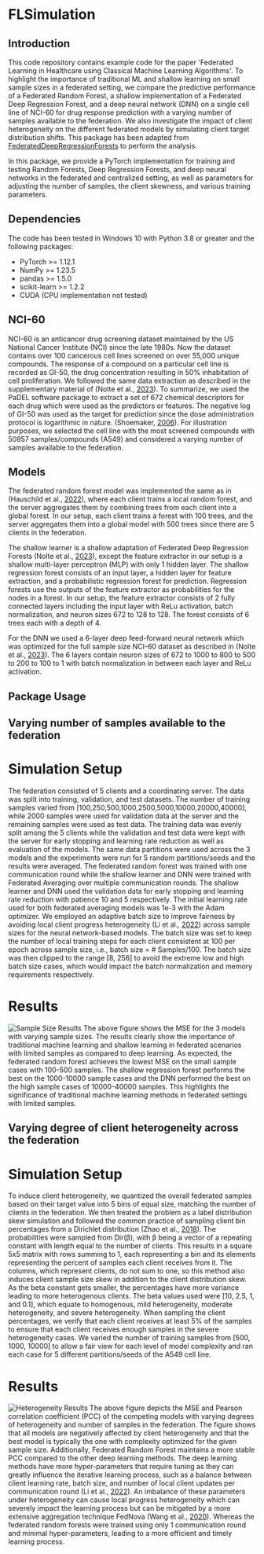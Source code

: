 # FLSimulation
## Introduction
This code repository contains example code for the paper 'Federated Learning in Healthcare using Classical Machine Learning Algorithms'. To highlight the importance of traditional ML and shallow learning on small sample sizes in a federated setting, we compare the predictive performance of a Federated Random Forest, a shallow implementation of a Federated Deep Regression Forest, and a deep neural network (DNN) on a single cell line of NCI-60 for drug response prediction with a varying number of samples available to the federation. We also investigate the impact of client heterogeneity on the different federated models by simulating client target distribution shifts. This package has been adapted from [FederatedDeepRegressionForests](https://github.com/DanielNolte/FederatedDeepRegressionForests) to perform the analysis.

In this package, we provide a PyTorch implementation for training and testing Random Forests, Deep Regression Forests, and deep neural networks in the federated and centralized setting, as well as parameters for adjusting the number of samples, the client skewness, and various training parameters.
   
## Dependencies
The code has been tested in Windows 10 with Python 3.8 or greater and the following packages:
* PyTorch >= 1.12.1
* NumPy >= 1.23.5
* pandas >= 1.5.0
* scikit-learn >= 1.2.2
* CUDA (CPU implementation not tested)

## NCI-60
NCI-60 is an anticancer drug screening dataset maintained by the US National Cancer Institute (NCI) since the late 1980s. Now the dataset contains over 100 cancerous cell lines screened on over 55,000 unique compounds. The response of a compound on a particular cell line is recorded as GI-50, the drug concentration resulting in 50% inhabitation of cell proliferation. We followed the same data extraction as described in the supplementary material of (Nolte et al., [2023](https://doi.org/10.1093/bioadv/vbad036)). To summarize, we used the PaDEL software package to extract a set of 672 chemical descriptors for each drug which were used as the predictors or features. The negative log of GI-50 was used as the target for prediction since the dose administration protocol is logarithmic in nature. (Shoemaker, [2006](https://doi.org/10.1038/nrc1951)). For illustration purposes, we selected the cell line with the most screened compounds with 50857 samples/compounds (A549) and considered a varying number of samples available to the federation. 
## Models
The federated random forest model was implemented the same as in (Hauschild et al., [2022](https://doi.org/10.1093/bioinformatics/btac065)), where each client trains a local random forest, and the server aggregates them by combining trees from each client into a global forest. In our setup, each client trains a forest with 100 trees, and the server aggregates them into a global model with 500 trees since there are 5 clients in the federation. 

The shallow learner is a shallow adaptation of Federated Deep Regression Forests (Nolte et al., [2023](https://doi.org/10.1093/bioadv/vbad036)), except the feature extractor in our setup is a shallow multi-layer perceptron (MLP) with only 1 hidden layer. The shallow regression forest consists of an input layer, a hidden layer for feature extraction, and a probabilistic regression forest for prediction. Regression forests use the outputs of the feature extractor as probabilities for the nodes in a forest. In our setup, the feature extractor consists of 2 fully connected layers including the input layer with ReLu activation, batch normalization, and neuron sizes 672 to 128 to 128. The forest consists of 6 trees each with a depth of 4. 

For the DNN we used a 6-layer deep feed-forward neural network which was optimized for the full sample size NCI-60 dataset as described in (Nolte et al., [2023](https://doi.org/10.1093/bioadv/vbad036)). The 6 layers contain neuron sizes of 672 to 1000 to 800 to 500 to 200 to 100 to 1 with batch normalization in between each layer and ReLu activation. 

## Package Usage

## Varying number of samples available to the federation 

# Simulation Setup
The federation consisted of 5 clients and a coordinating server. The data was split into training, validation, and test datasets. The number of training samples varied from [100,250,500,1000,2500,5000,10000,20000,40000], while 2000 samples were used for validation data at the server and the remaining samples were used as test data. The training data was evenly split among the 5 clients while the validation and test data were kept with the server for early stopping and learning rate reduction as well as evaluation of the models. The same data partitions were used across the 3 models and the experiments were run for 5 random partitions/seeds and the results were averaged.
The federated random forest was trained with one communication round while the shallow learner and DNN were trained with Federated Averaging over multiple communication rounds. The shallow learner and DNN used the validation data for early stopping and learning rate reduction with patience 10 and 5 respectively. The initial learning rate used for both federated averaging models was 1e-3 with the Adam optimizer. We employed an adaptive batch size to improve fairness by avoiding local client progress heterogeneity (Li et al., [2022](https://ieeexplore.ieee.org/abstract/document/9835537)) across sample sizes for the neural network-based models. The batch size was set to keep the number of local training steps for each client consistent at 100 per epoch across sample size, i.e., batch size = # Samples/100. The batch size was then clipped to the range [8, 256] to avoid the extreme low and high batch size cases, which would impact the batch normalization and memory requirements respectively.

# Results
![Sample Size Results](https://github.com/DanielNolte/FLSimultation/SampleSizeAnalysis.png)
The above figure shows the MSE for the 3 models with varying sample sizes. The results clearly show the importance of traditional machine learning and shallow learning in federated scenarios with limited samples as compared to deep learning. As expected, the federated random forest achieves the lowest MSE on the small sample cases with 100-500 samples. The shallow regression forest performs the best on the 1000-10000 sample cases and the DNN performed the best on the high sample cases of 10000-40000 samples. This highlights the significance of traditional machine learning methods in federated settings with limited samples.

## Varying degree of client heterogeneity across the federation

# Simulation Setup
To induce client heterogeneity, we quantized the overall federated samples based on their target value into 5 bins of equal size, matching the number of clients in the federation. We then treated the problem as a label distribution skew simulation and followed the common practice of sampling client bin percentages from a Dirichlet distribution (Zhao et al., [2018](https://doi.org/10.48550/arXiv.1806.00582)). The probabilities were sampled from Dir(β), with β being a vector of a repeating constant with length equal to the number of clients. This results in a square 5x5 matrix with rows summing to 1, each representing a bin and its elements representing the percent of samples each client receives from it. The columns, which represent clients, do not sum to one, so this method also induces client sample size skew in addition to the client distribution skew. As the beta constant gets smaller, the percentages have more variance leading to more heterogenous clients. The beta values used were [10, 2.5, 1, and 0.1], which equate to homogenous, mild heterogeneity, moderate heterogeneity, and severe heterogeneity. When sampling the client percentages, we verify that each client receives at least 5% of the samples to ensure that each client receives enough samples in the severe heterogeneity cases. We varied the number of training samples from [500, 1000, 10000] to allow a fair view for each level of model complexity and ran each case for 5 different partitions/seeds of the A549 cell line. 
# Results
![Heterogeneity Results](https://github.com/DanielNolte/FLSimultation/HeterogeneityAnalysis.png)
The above figure depicts the MSE and Pearson correlation coefficient (PCC) of the competing models with varying degrees of heterogeneity and number of samples in the federation. The figure shows that all models are negatively affected by client heterogeneity and that the best model is typically the one with complexity optimized for the given sample size. Additionally, Federated Random Forest maintains a more stable PCC compared to the other deep learning methods. The deep learning methods have more hyper-parameters that require tuning as they can greatly influence the iterative learning process, such as a balance between client learning rate, batch size, and number of local client updates per communication round (Li et al., [2022](https://ieeexplore.ieee.org/abstract/document/9835537)). An imbalance of these parameters under heterogeneity can cause local progress heterogeneity which can severely impact the learning process but can be mitigated by a more extensive aggregation technique FedNova (Wang et al., [2020](https://proceedings.neurips.cc/paper/2020/file/564127c03caab942e503ee6f810f54fd-Paper.pdf)). Whereas the federated random forests were trained using only 1 communication round and minimal hyper-parameters, leading to a more efficient and timely learning process.
